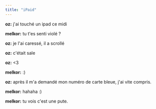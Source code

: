 ```yaml
---
title: "iPaid"
---
```


**oz:** j'ai touché un ipad ce midi  
  
**melkor:** tu t'es senti violé ?  
  
**oz:** je l'ai caressé, il a scrollé  
  
**oz:** c'était sale  
  
**oz:** <3  
  
**melkor:** :)  
  
**oz:** après il m'a demandé mon numéro de carte bleue, j'ai vite compris.  
  
**melkor:** hahaha :)  
  
**melkor:** tu vois c'est une pute.

